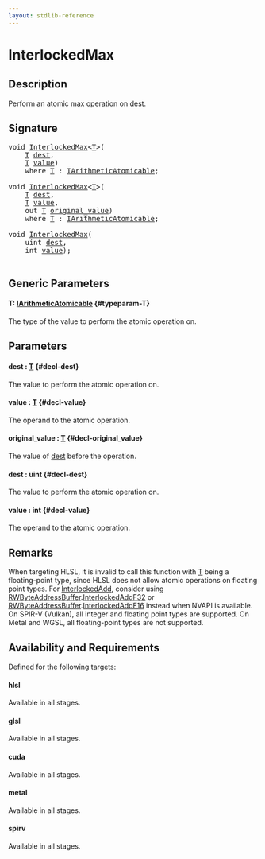 ```yaml
---
layout: stdlib-reference
---
```


# InterlockedMax

## Description

Perform an atomic max operation on <span class='code'><a href="/stdlib-reference/global-decls/interlockedmax-0b#decl-dest" class="code_param">dest</a></span>.



## Signature 

<pre>
<span class="code_keyword">void</span> <a href="/stdlib-reference/global-decls/interlockedmax-0b">InterlockedMax</a>&lt;<a href="/stdlib-reference/global-decls/interlockedmax-0b#typeparam-T" class="code_type">T</a>&gt;(
    <a href="/stdlib-reference/global-decls/interlockedmax-0b#typeparam-T" class="code_type">T</a> <a href="/stdlib-reference/global-decls/interlockedmax-0b#decl-dest" class="code_param">dest</a>,
    <a href="/stdlib-reference/global-decls/interlockedmax-0b#typeparam-T" class="code_type">T</a> <a href="/stdlib-reference/global-decls/interlockedmax-0b#decl-value" class="code_param">value</a>)
    <span class='code_keyword'>where</span> <a href="/stdlib-reference/global-decls/interlockedmax-0b#typeparam-T" class="code_type">T</a> : <a href="/stdlib-reference/interfaces/iarithmeticatomicable-01b/index" class="code_type">IArithmeticAtomicable</a>;

<span class="code_keyword">void</span> <a href="/stdlib-reference/global-decls/interlockedmax-0b">InterlockedMax</a>&lt;<a href="/stdlib-reference/global-decls/interlockedmax-0b#typeparam-T" class="code_type">T</a>&gt;(
    <a href="/stdlib-reference/global-decls/interlockedmax-0b#typeparam-T" class="code_type">T</a> <a href="/stdlib-reference/global-decls/interlockedmax-0b#decl-dest" class="code_param">dest</a>,
    <a href="/stdlib-reference/global-decls/interlockedmax-0b#typeparam-T" class="code_type">T</a> <a href="/stdlib-reference/global-decls/interlockedmax-0b#decl-value" class="code_param">value</a>,
    <span class="code_keyword">out</span> <a href="/stdlib-reference/global-decls/interlockedmax-0b#typeparam-T" class="code_type">T</a> <a href="/stdlib-reference/global-decls/interlockedmax-0b#decl-original_value" class="code_param">original_value</a>)
    <span class='code_keyword'>where</span> <a href="/stdlib-reference/global-decls/interlockedmax-0b#typeparam-T" class="code_type">T</a> : <a href="/stdlib-reference/interfaces/iarithmeticatomicable-01b/index" class="code_type">IArithmeticAtomicable</a>;

<span class="code_keyword">void</span> <a href="/stdlib-reference/global-decls/interlockedmax-0b">InterlockedMax</a>(
    <span class="code_keyword">uint</span> <a href="/stdlib-reference/global-decls/interlockedmax-0b#decl-dest" class="code_param">dest</a>,
    <span class="code_keyword">int</span> <a href="/stdlib-reference/global-decls/interlockedmax-0b#decl-value" class="code_param">value</a>);

</pre>

## Generic Parameters

#### T: [IArithmeticAtomicable](/stdlib-reference/interfaces/iarithmeticatomicable-01b/index) {#typeparam-T}
The type of the value to perform the atomic operation on.


## Parameters

#### dest  : [T](/stdlib-reference/global-decls/interlockedmax-0b#typeparam-T) {#decl-dest}
The value to perform the atomic operation on.

#### value  : [T](/stdlib-reference/global-decls/interlockedmax-0b#typeparam-T) {#decl-value}
The operand to the atomic operation.

#### original\_value  : [T](/stdlib-reference/global-decls/interlockedmax-0b#typeparam-T) {#decl-original_value}
The value of <span class='code'><a href="/stdlib-reference/global-decls/interlockedmax-0b#decl-dest" class="code_param">dest</a></span> before the operation.

#### dest  : uint {#decl-dest}
The value to perform the atomic operation on.

#### value  : int {#decl-value}
The operand to the atomic operation.


## Remarks
When targeting HLSL, it is invalid to call this function with <span class='code'><a href="/stdlib-reference/global-decls/interlockedmax-0b#typeparam-T" class="code_type">T</a></span> being a floating-point type, since
HLSL does not allow atomic operations on floating point types. For <span class='code'><a href="/stdlib-reference/global-decls/interlockedadd-0b">InterlockedAdd</a></span>, consider using
<span class='code'><a href="/stdlib-reference/types/rwbyteaddressbuffer-0126d/index" class="code_type">RWByteAddressBuffer</a>.<a href="/stdlib-reference/types/rwbyteaddressbuffer-0126d/interlockedaddf32-0be">InterlockedAddF32</a></span> or <span class='code'><a href="/stdlib-reference/types/rwbyteaddressbuffer-0126d/index" class="code_type">RWByteAddressBuffer</a>.<a href="/stdlib-reference/types/rwbyteaddressbuffer-0126d/interlockedaddf16-0be">InterlockedAddF16</a></span> instead when NVAPI is available.
On SPIR-V (Vulkan), all integer and floating point types are supported.
On Metal and WGSL, all floating-point types are not supported.


## Availability and Requirements

Defined for the following targets:

#### hlsl
Available in all stages.

#### glsl
Available in all stages.

#### cuda
Available in all stages.

#### metal
Available in all stages.

#### spirv
Available in all stages.



